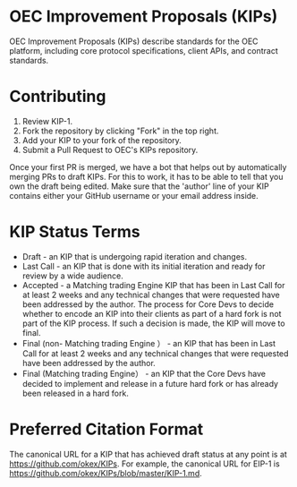 # OEC Improvement Proposals (KIPs)
OEC Improvement Proposals (KIPs) describe standards for the OEC platform, including core protocol specifications, client APIs, and contract standards.

# Contributing
1.	Review KIP-1.
2.	Fork the repository by clicking "Fork" in the top right.
3.	Add your KIP to your fork of the repository. 
4.	Submit a Pull Request to OEC's KIPs repository.

Once your first PR is merged, we have a bot that helps out by automatically merging PRs to draft KIPs. For this to work, it has to be able to tell that you own the draft being edited. Make sure that the 'author' line of your KIP contains either your GitHub username or your email address inside. 

# KIP Status Terms

* Draft - an KIP that is undergoing rapid iteration and changes.
* Last Call - an KIP that is done with its initial iteration and ready for review by a wide audience.
* Accepted - a Matching trading Engine KIP that has been in Last Call for at least 2 weeks and any technical changes that were requested have been addressed by the author. The process for Core Devs to decide whether to encode an KIP into their clients as part of a hard fork is not part of the KIP process. If such a decision is made, the KIP will move to final.
* Final (non-  Matching trading Engine ） - an KIP that has been in Last Call for at least 2 weeks and any technical changes that were requested have been addressed by the author.
* Final (Matching trading Engine） - an KIP that the Core Devs have decided to implement and release in a future hard fork or has already been released in a hard fork.

# Preferred Citation Format
The canonical URL for a KIP that has achieved draft status at any point is at <https://github.com/okex/KIPs>. 
For example, the canonical URL for EIP-1 is <https://github.com/okex/KIPs/blob/master/KIP-1.md>.

